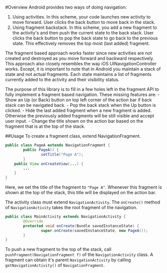 #Overview
Android provides two ways of doing navigation:

1. Using activities. In this scheme, your code launches new activity to move forward. User clicks the back button to move back in the stack.
2. Using fragment backstack. In this scheme, you add a new fragment to the activity's and then push the current state to the back stack. User clicks the back button to pop the back state to go back to the previous state. This effectively removes the top most (last added) fragment.

The fragment based approach works faster since new activities are not 
created and destroyed as you move forward and backward respectively. 
This approach also closely resembles the way iOS UINavigationController works. Except, it is important to note that in Android you maintain a stack of state and not actual fragments. Each state maintains a list of fragments currently added to the activity and their visibility status.

The purpose of this library is to fill in a few holes left in the fragment API
to fully implement a fragment based navigation. These missing features are:
	- Show an Up (or Back) button on top left corner of the action bar if back stack can be navigated back.
	- Pop the back stack when the Up button is clicked.
	- Hide the last added fragment when a new fragment is added. Otherwise the previously added fragments will be still visible and accept user input.
	- Change the title shown on the action bar based on the fragment that is at the top of the stack.

##Usage
To create a fragment class, extend NavigationFragment. 

```java
public class PageA extends NavigationFragment {
        public PageA() {
                setTitle("Page A");
        }
	public View onCreateView(...) {
		...
	}
}
```

Here, we set the title of the fragment to ``"Page A"``. Whenever this fragment is
shown at the top of the stack, this title will be displayed on the action bar.

The activity class must extend ``NavigationActivity``. The ``onCreate()`` method
of ``NavigationActivity`` takes the root fragment of the navigation.

```java
public class MainActivity extends NavigationActivity {
        @Override
        protected void onCreate(Bundle savedInstanceState) {
                super.onCreate(savedInstanceState, new PageA());
        }
}
```

To push a new fragment to the top of the stack, call 
``pushFragment(NavigationFragment f)`` of the ``NavigationActivity`` class. 
A fragment can obtain it's parent ``NavigationActivity`` by calling 
``getNavigationActivity()`` of ``NavigationFragment``.
